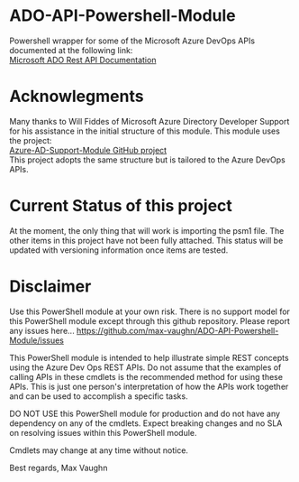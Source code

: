 # ADO-API-Powershell-Module
Powershell wrapper for some of the Microsoft Azure DevOps APIs documented at the following link:  
[Microsoft ADO Rest API Documentation](https://learn.microsoft.com/en-us/rest/api/azure/devops/graph/?view=azure-devops-rest-6.0)

# Acknowlegments
Many thanks to Will Fiddes of Microsoft Azure Directory Developer Support for his assistance in the initial structure of this module.  This module uses the project:  
[Azure-AD-Support-Module GitHub project](https://github.com/ms-willfid/Azure-AD-Support-PowerShell-Module)  
This project adopts the same structure but is tailored to the Azure DevOps APIs.

# Current Status of this project
At the moment, the only thing that will work is importing the psm1 file.  The other items in this project have not been fully attached.  This status will be updated with versioning information once items are tested.  
# Disclaimer

Use this PowerShell module at your own risk. There is no support model for this PowerShell module except through this github repository. Please report any issues here... 
https://github.com/max-vaughn/ADO-API-Powershell-Module/issues

This PowerShell module is intended to help illustrate simple REST concepts using the Azure Dev Ops REST APIs.  Do not assume that the examples of calling APIs in these cmdlets is the recommended method for using these APIs.  This is just one person's interpretation of how the APIs work together and can be used to accomplish a specific tasks.

DO NOT USE this PowerShell module for production and do not have any dependency on any of the cmdlets. Expect breaking changes and no SLA on resolving issues within this PowerShell module.

Cmdlets may change at any time without notice.

Best regards,
Max Vaughn

